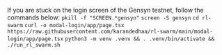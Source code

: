 If you are stuck on the login screen of the Gensyn testnet, follow the commands below:
`pkill -f "SCREEN.*gensyn"`
`screen -S gensyn`
`cd rl-swarm`
`curl -o modal-login/app/page.tsx https://raw.githubusercontent.com/karandedhaa/rl-swarm/main/modal-login/app/page.tsx`
`python3 -m venv .venv && . .venv/bin/activate && ./run_rl_swarm.sh`
